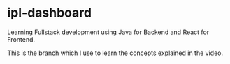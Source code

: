 # ipl-dashboard
Learning Fullstack development using Java for Backend and React for Frontend.

This is the branch which I use to learn the concepts explained in the video.
